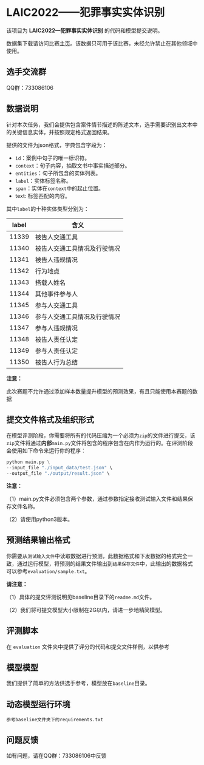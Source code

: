# LAIC2022——犯罪事实实体识别

该项目为 **LAIC2022—犯罪事实实体识别** 的代码和模型提交说明。

数据集下载请访问比赛[主页](http://data.court.gov.cn/pages/laic.html)。该数据只可用于该比赛，未经允许禁止在其他领域中使用。

## 选手交流群

QQ群：733086106

## 数据说明

针对本次任务，我们会提供包含案件情节描述的陈述文本，选手需要识别出文本中的关键信息实体，并按照规定格式返回结果。

提供的文件为json格式，字典包含字段为：

- ``id``：案例中句子的唯一标识符。
- ``context``：句子内容，抽取文书中事实描述部分。
- ``entities``：句子所包含的实体列表。
- ``label``：实体标签名称。
- ``span``：实体在``context``中的起止位置。
- text: 标签匹配的内容。

其中``label``的十种实体类型分别为：

|label|含义|
|---|---|
|11339|被告人交通工具|
|11340|被告人交通工具情况及行驶情况|
|11341|被告人违规情况|
|11342|行为地点|
|11343|搭载人姓名|
|11344|其他事件参与人|
|11345|参与人交通工具|
|11346|参与人交通工具情况及行驶情况|
|11347|参与人违规情况|
|11348|被告人责任认定|
|11349|参与人责任认定|
|11350|被告人行为总结|

**注意：**

此次赛题不允许通过添加样本数量提升模型的预测效果，有且只能使用本赛题的数据

## 提交文件格式及组织形式

在模型评测阶段，你需要将所有的代码压缩为一个必须为`zip`的文件进行提交，该`zip`文件将通过**内部**`main.py`文件将包含的程序包含在内作为运行的。在评测阶段会使用如下命令来运行你的程序：

```python
python main.py \
--input_file "./input_data/test.json" \
--output_file "./output/result.json" \
```

**注意：**

（1）main.py文件必须包含两个参数，通过参数指定接收测试输入文件和结果保存文件名称。

（2）请使用python3版本。



## 预测结果输出格式

你需要从`测试输入文件`中读取数据进行预测，此数据格式和下发数据的格式完全一致，通过运行模型，将预测的结果文件输出到`结果保存文件`中，此输出的数据格式可以参考`evaluation/sample.txt`。

**请注意：**

（1）具体的提交评测说明见baseline目录下的`readme.md`文件。

（2）我们将可提交模型大小限制在2G以内，请进一步地精简模型。

## 评测脚本

在 `evaluation` 文件夹中提供了评分的代码和提交文件样例，以供参考

## 模型模型

我们提供了简单的方法供选手参考，模型放在`baseline`目录。

## 动态模型运行环境

```
参考baseline文件夹下的requirements.txt
```

## 问题反馈

如有问题，请在QQ群：733086106中反馈
